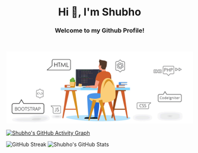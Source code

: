  <!-- # Hi there 👋 -->
 
<h1 align="center">Hi 👋, I'm Shubho</h1>
<h3 align="center">Welcome to my Github Profile!</h3>
 
<br/>

[![MasterHead](readme-graphic-picture.gif)](https://shubho5das.io)


<!-- 
 <img src="https://github-readme-stats.vercel.app/api?username=shubho5das&&show_icons=true&title_color=ffffff&icon_color=bb2acf&text_color=daf7dc&bg_color=151515"> 
 -->

<!-- Contribution Graph -->
[![Shubho's GitHub Activity Graph](https://activity-graph.herokuapp.com/graph?username=shubho5das&&theme=react-dark)](https://github.com/shubho5das)

<!-- Streak and Total Commits Stats -->
![GitHub Streak](https://github-readme-streak-stats.herokuapp.com/?user=shubho5das&theme=blue-green&count_private=true)
![Shubho's GitHub Stats](https://github-readme-stats.vercel.app/api?username=shubho5das&show_icons=true&hide_border=true&theme=blue-green&count_private=true) 

<!-- ![Top Langs](https://github-readme-stats.vercel.app/api/top-langs/?username=gantavyamalviya&layout=compact&theme=blue-green) -->
<!-- ![Gantavya's Contribution Stats](https://github-contribution-stats.vercel.app/api/?username=gantavyamalviya)
![GitHub Activity Graph](https://activity-graph.herokuapp.com/graph?username=gantavyamalviya&theme=github&count_private=true)  -->


<!--
[![Top Langs](https://github-readme-stats.vercel.app/api/top-langs/?username=shubho5das)](https://github.com/shubho5das/github-readme-stats)
 (Reference: attrighosal github readme)
-->

<!--
**shubho5das/shubho5das** is a ✨ _special_ ✨ repository because its `README.md` (this file) appears on your GitHub profile.

Here are some ideas to get you started:

- 🔭 I’m currently working on ...
- 🌱 I’m currently learning ...
- 👯 I’m looking to collaborate on ...
- 🤔 I’m looking for help with ...
- 💬 Ask me about ...
- 📫 How to reach me: ...
- 😄 Pronouns: ...
- ⚡ Fun fact: ...
-->
